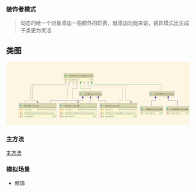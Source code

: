 ### 装饰者模式
> 动态的给一个对象添加一些额外的职责，就添加功能来说，装饰模式比生成子类更为灵活

## 类图
![类图](decorator.png)

### 主方法
[主方法](./code/Main.java)

### 模拟场景
- 修饰 